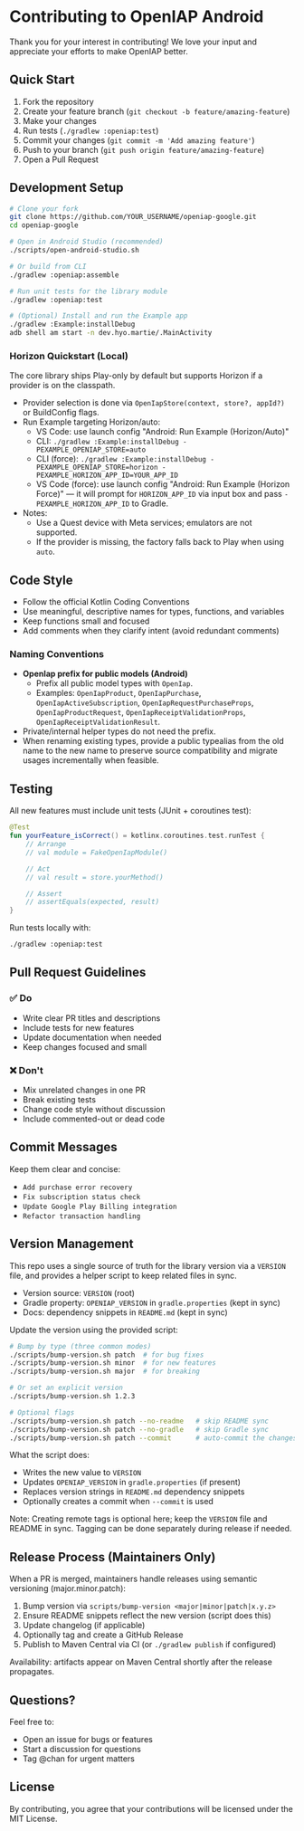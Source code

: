 # Contributing to OpenIAP Android

Thank you for your interest in contributing! We love your input and appreciate your efforts to make OpenIAP better.

## Quick Start

1. Fork the repository
2. Create your feature branch (`git checkout -b feature/amazing-feature`)
3. Make your changes
4. Run tests (`./gradlew :openiap:test`)
5. Commit your changes (`git commit -m 'Add amazing feature'`)
6. Push to your branch (`git push origin feature/amazing-feature`)
7. Open a Pull Request

## Development Setup

```bash
# Clone your fork
git clone https://github.com/YOUR_USERNAME/openiap-google.git
cd openiap-google

# Open in Android Studio (recommended)
./scripts/open-android-studio.sh

# Or build from CLI
./gradlew :openiap:assemble

# Run unit tests for the library module
./gradlew :openiap:test

# (Optional) Install and run the Example app
./gradlew :Example:installDebug
adb shell am start -n dev.hyo.martie/.MainActivity
```

### Horizon Quickstart (Local)

The core library ships Play-only by default but supports Horizon if a provider is on the classpath.

- Provider selection is done via `OpenIapStore(context, store?, appId?)` or BuildConfig flags.
- Run Example targeting Horizon/auto:
  - VS Code: use launch config "Android: Run Example (Horizon/Auto)"
  - CLI: `./gradlew :Example:installDebug -PEXAMPLE_OPENIAP_STORE=auto`
  - CLI (force): `./gradlew :Example:installDebug -PEXAMPLE_OPENIAP_STORE=horizon -PEXAMPLE_HORIZON_APP_ID=YOUR_APP_ID`
  - VS Code (force): use launch config "Android: Run Example (Horizon Force)" — it will prompt for `HORIZON_APP_ID` via input box and pass `-PEXAMPLE_HORIZON_APP_ID` to Gradle.
- Notes:
  - Use a Quest device with Meta services; emulators are not supported.
  - If the provider is missing, the factory falls back to Play when using `auto`.

## Code Style

- Follow the official Kotlin Coding Conventions
- Use meaningful, descriptive names for types, functions, and variables
- Keep functions small and focused
- Add comments when they clarify intent (avoid redundant comments)

### Naming Conventions

- **OpenIap prefix for public models (Android)**
  - Prefix all public model types with `OpenIap`.
  - Examples: `OpenIapProduct`, `OpenIapPurchase`, `OpenIapActiveSubscription`, `OpenIapRequestPurchaseProps`, `OpenIapProductRequest`, `OpenIapReceiptValidationProps`, `OpenIapReceiptValidationResult`.
- Private/internal helper types do not need the prefix.
- When renaming existing types, provide a public typealias from the old name to the new name to preserve source compatibility and migrate usages incrementally when feasible.

## Testing

All new features must include unit tests (JUnit + coroutines test):

```kotlin
@Test
fun yourFeature_isCorrect() = kotlinx.coroutines.test.runTest {
    // Arrange
    // val module = FakeOpenIapModule()

    // Act
    // val result = store.yourMethod()

    // Assert
    // assertEquals(expected, result)
}
```

Run tests locally with:

```bash
./gradlew :openiap:test
```

## Pull Request Guidelines

### ✅ Do

- Write clear PR titles and descriptions
- Include tests for new features
- Update documentation when needed
- Keep changes focused and small

### ❌ Don't

- Mix unrelated changes in one PR
- Break existing tests
- Change code style without discussion
- Include commented-out or dead code

## Commit Messages

Keep them clear and concise:

- `Add purchase error recovery`
- `Fix subscription status check`
- `Update Google Play Billing integration`
- `Refactor transaction handling`

## Version Management

This repo uses a single source of truth for the library version via a `VERSION` file, and provides a helper script to keep related files in sync.

- Version source: `VERSION` (root)
- Gradle property: `OPENIAP_VERSION` in `gradle.properties` (kept in sync)
- Docs: dependency snippets in `README.md` (kept in sync)

Update the version using the provided script:

```bash
# Bump by type (three common modes)
./scripts/bump-version.sh patch  # for bug fixes
./scripts/bump-version.sh minor  # for new features
./scripts/bump-version.sh major  # for breaking

# Or set an explicit version
./scripts/bump-version.sh 1.2.3

# Optional flags
./scripts/bump-version.sh patch --no-readme   # skip README sync
./scripts/bump-version.sh patch --no-gradle   # skip Gradle sync
./scripts/bump-version.sh patch --commit      # auto-commit the changes
```

What the script does:

- Writes the new value to `VERSION`
- Updates `OPENIAP_VERSION` in `gradle.properties` (if present)
- Replaces version strings in `README.md` dependency snippets
- Optionally creates a commit when `--commit` is used

Note: Creating remote tags is optional here; keep the `VERSION` file and README in sync. Tagging can be done separately during release if needed.

## Release Process (Maintainers Only)

When a PR is merged, maintainers handle releases using semantic versioning (major.minor.patch):

1. Bump version via `scripts/bump-version <major|minor|patch|x.y.z>`
2. Ensure README snippets reflect the new version (script does this)
3. Update changelog (if applicable)
4. Optionally tag and create a GitHub Release
5. Publish to Maven Central via CI (or `./gradlew publish` if configured)

Availability: artifacts appear on Maven Central shortly after the release propagates.

## Questions?

Feel free to:

- Open an issue for bugs or features
- Start a discussion for questions
- Tag @chan for urgent matters

## License

By contributing, you agree that your contributions will be licensed under the MIT License.
